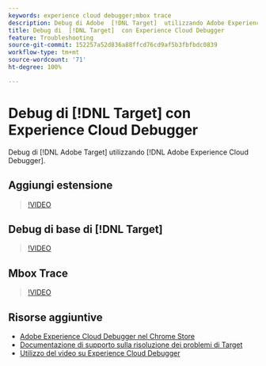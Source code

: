 ```yaml
---
keywords: experience cloud debugger;mbox trace
description: Debug di Adobe  [!DNL Target]  utilizzando Adobe Experience Cloud Debugger.
title: Debug di  [!DNL Target]  con Experience Cloud Debugger
feature: Troubleshooting
source-git-commit: 152257a52d836a88ffcd76cd9af5b3fbfbdc0839
workflow-type: tm+mt
source-wordcount: '71'
ht-degree: 100%

---
```



# Debug di [!DNL Target] con Experience Cloud Debugger

Debug di [!DNL Adobe Target] utilizzando [!DNL Adobe Experience Cloud Debugger].

## Aggiungi estensione

>[!VIDEO](https://video.tv.adobe.com/v/23114/?quality=12)

## Debug di base di [!DNL Target]

>[!VIDEO](https://video.tv.adobe.com/v/23115/?quality=12)

## Mbox Trace

>[!VIDEO](https://video.tv.adobe.com/v/23113/?quality=12)

## Risorse aggiuntive

+ [Adobe Experience Cloud Debugger nel Chrome Store](https://chrome.google.com/webstore/detail/adobe-experience-cloud-de/ocdmogmohccmeicdhlhhgepeaijenapj?hl=it)
+ [Documentazione di supporto sulla risoluzione dei problemi di Target](/help/main/r-troubleshooting-target/troubleshooting-target.md)
+ [Utilizzo del video su Experience Cloud Debugger](https://experienceleague.adobe.com/docs/platform-learn/data-collection/debugger/experience-cloud/use-the-experience-cloud-debugger.html?lang=it)
